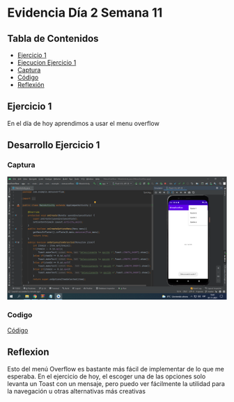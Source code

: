 # Evidencia Día 2 Semana 11
## Tabla de Contenidos
- [Ejercicio 1](#ejercicio-1)
- [Ejecucion Ejercicio 1](#desarrollo-ejercicio-1)
- [Captura](#captura)
- [Código](#codigo)
- [Reflexión](#reflexion)
## Ejercicio 1
En el día de hoy aprendimos a usar el menu overflow
## Desarrollo Ejercicio 1
### Captura
![Captura](./Captura.PNG)
### Codigo
[Código](./)
## Reflexion
Esto del menú Overflow es bastante más fácil de implementar de lo que me esperaba. En el ejercicio de hoy, el escoger una de las opciones solo levanta un Toast con un mensaje, pero puedo ver fácilmente la utilidad para la navegación u otras alternativas más creativas